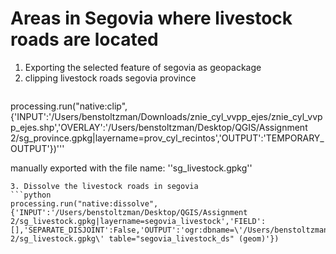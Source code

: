 # Areas in Segovia where livestock roads are located #
1. Exporting the selected feature of segovia as geopackage
2. clipping livestock roads segovia province
   ```python
  processing.run("native:clip", {'INPUT':'/Users/benstoltzman/Downloads/znie_cyl_vvpp_ejes/znie_cyl_vvpp_ejes.shp','OVERLAY':'/Users/benstoltzman/Desktop/QGIS/Assignment 2/sg_province.gpkg|layername=prov_cyl_recintos','OUTPUT':'TEMPORARY_OUTPUT'})'''
  

  manually exported with the file name: ''sg_livestock.gpkg''
   ```
3. Dissolve the livestock roads in segovia
   ```python
   processing.run("native:dissolve", {'INPUT':'/Users/benstoltzman/Desktop/QGIS/Assignment 2/sg_livestock.gpkg|layername=segovia_livestock','FIELD':[],'SEPARATE_DISJOINT':False,'OUTPUT':'ogr:dbname=\'/Users/benstoltzman/Desktop/QGIS/Assignment 2/sg_livestock.gpkg\' table="segovia_livestock_ds" (geom)'})
   ```
  
